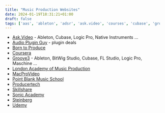 ```yaml
---
title: "Music Production Websites"
date: 2024-01-19T18:31:21+01:00
draft: false
tags: ['aas', 'ableton', 'adsr', 'ask.video', 'courses', 'cubase', 'groove3', 'logic pro', 'maschine', 'music production', 'music theory', 'native instruments', 'piano', 'pianote', 'serum', 'steinberg', 'training', 'youtube']
---
```


- [Ask.Video](https://ask.video/) - Ableton, Cubase, Logic Pro, Native Instruments ...
- [Audio Plugin Guy](https://www.audiopluginguy.com/deals/) - plugin deals
- [Born to Produce](https://www.borntoproduce.com/)
- [Coursera](https://www.coursera.org/)
- [Groove3](https://www.groove3.com/) - Ableton, BitWig Studio, Cubase, FL Studio, Logic Pro, Maschine ...
- [London Academy of Music Production](https://www.londonamp.com/)
- [MacProVideo](https://www.macprovideo.com/)
- [Point Blank Music School](https://www.pointblankmusicschool.com/)
- [Producertech](https://www.producertech.com/)
- [Skillshare](https://www.skillshare.com/)
- [Sonic Academy](https://www.sonicacademy.com/)
- [Steinberg](https://www.steinberg.net/education/certified-training/)
- [Udemy](https://www.udemy.com/)
